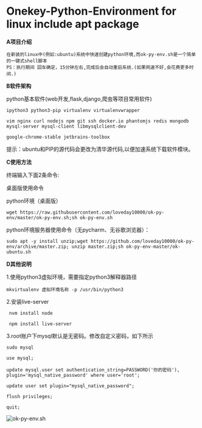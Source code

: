 # Onekey-Python-Environment for linux include apt package

**A项目介绍**

	在新装的linux中(例如:ubuntu)系统中快速创建python环境,而ok-py-env.sh是一个简单的一键式shell脚本
	PS：执行期间 回车确定，15分钟左右,完成后会自动重启系统.(如果网速不好,会花费更多时间.)

**B软件架构**

python基本软件(web开发,flask,django,爬虫等项目常用软件)

	ipython3 python3-pip virtualenv virtualenvwrapper

	vim nginx curl nodejs npm git ssh docker.io phantomjs redis mongodb mysql-server mysql-client libmysqlclient-dev 
	
	google-chrome-stable jetbrains-toolbox

提示：ubuntu和PIP的源代码会更改为清华源代码,以便加速系统下载软件模块。

**C使用方法**

终端输入下面2条命令: 

  桌面版使用命令
  
  python环境（桌面版）
  
  
  
	wget https://raw.githubusercontent.com/loveday10000/ok-py-env/master/ok-py-env.sh;sh ok-py-env.sh



  python环境服务器使用命令（无pycharm、无谷歌浏览器）：
  
  
  	sudo apt -y install unzip;wget https://github.com/loveday10000/ok-py-env/archive/master.zip; unzip master.zip;sh ok-py-env-master/ok-ubuntu.sh

	
**D其他说明** 

1.使用python3虚拟环境，需要指定python3解释器路径

	mkvirtualenv 虚拟环境名称 -p /usr/bin/python3

2.安装live-server

	 nvm install node
	 
	 npm install live-server
	
3.root账户下mysql默认是无密码。修改自定义密码，如下所示
        
	sudo mysql

	use mysql;

	update mysql.user set authentication_string=PASSWORD('你的密码'), plugin='mysql_native_password' where user='root';

	update user set plugin="mysql_native_password";

	flush privileges;

	quit;
![ok-py-env.sh](https://images.gitee.com/uploads/images/2018/0828/194259_10483f6b_2026959.png "ok.png")
